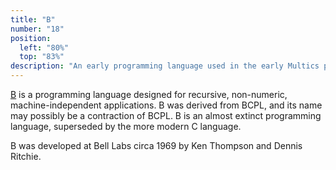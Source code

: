 ```yaml
---
title: "B"
number: "18"
position:
  left: "80%"
  top: "83%"
description: "An early programming language used in the early Multics project."
---
```


[B](https://en.wikipedia.org/wiki/B_(programming_language)) is a programming language
designed for recursive, non-numeric, machine-independent applications.
B was derived from BCPL, and its name may possibly be a contraction of BCPL.
B is an almost extinct programming language, superseded by the more modern C language.

B was developed at Bell Labs circa 1969 by Ken Thompson and Dennis Ritchie.

